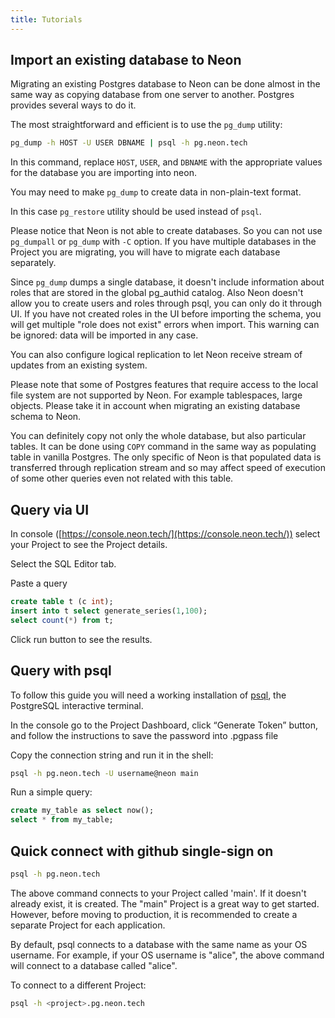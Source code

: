 ```yaml
---
title: Tutorials
---
```


## Import an existing database to Neon

Migrating an existing Postgres database to Neon can be done almost in the same way
as copying database from one server to another. Postgres provides several ways to do it.

The most straightforward and efficient is to use the `pg_dump` utility:

```bash
pg_dump -h HOST -U USER DBNAME | psql -h pg.neon.tech
```

In this command, replace `HOST`, `USER`, and `DBNAME` with the appropriate values for the database you are importing into neon.

You may need to make `pg_dump` to create data in non-plain-text format.

In this case `pg_restore` utility should be used instead of `psql`.

Please notice that Neon is not able to create databases. So you can not use `pg_dumpall` or
`pg_dump` with `-C` option. If you have multiple databases in the Project you are migrating, you will have to migrate each database separately.

Since `pg_dump` dumps a single database, it doesn't include information about roles that are stored in the global pg_authid catalog. Also Neon doesn't allow you to create users and roles through psql, you can only do it through UI. If you have not created roles in the UI before importing the schema, you will get multiple "role does not exist" errors when import. This warning can be ignored: data will be imported in any case.

You can also configure logical replication to let Neon receive stream of updates from an existing system.

Please note that some of Postgres features that require access to the local file system are not supported by Neon. For example tablespaces, large objects. Please take it in account when migrating an existing database schema to Neon.

You can definitely copy not only the whole database, but also particular tables. It can be done using `COPY` command in the same way as populating table in vanilla Postgres. The only specific of Neon is that populated data is transferred through replication stream and so may affect speed of execution of some other queries even not related with this table.

## Query via UI

In console ([https://console.neon.tech/](https://console.neon.tech/)) select your Project to see the Project details.

Select the SQL Editor tab.

Paste a query

```sql
create table t (c int);
insert into t select generate_series(1,100);
select count(*) from t;
```

Click run button to see the results.

## Query with psql

To follow this guide you will need a working installation of [psql](https://www.postgresql.org/download/), the PostgreSQL interactive terminal.

In the console go to the Project Dashboard, click “Generate Token” button, and follow the instructions to save the password into .pgpass file

Copy the connection string and run it in the shell:

```bash
psql -h pg.neon.tech -U username@neon main
```

Run a simple query:

```sql
create my_table as select now();
select * from my_table;
```

## Quick connect with github single-sign on

```bash
psql -h pg.neon.tech
```

The above command connects to your Project called 'main'. If it doesn't already exist, it is created. The "main" Project is a great way to get started. However, before moving to production, it is recommended to create a separate Project for each application.

By default, psql connects to a database with the same name as your OS username. For example, if your OS username is "alice", the above command will connect to a database called "alice".

To connect to a different Project:

```bash
psql -h <project>.pg.neon.tech
```
